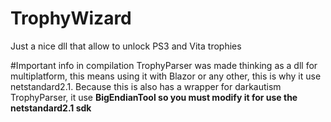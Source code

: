 # TrophyWizard
Just a nice dll that allow to unlock PS3 and Vita trophies

#Important info in compilation
TrophyParser was made thinking as a dll for multiplatform, this means using it with Blazor or any other, this is why it use netstandard2.1. Because this is also has a wrapper for darkautism TrophyParser, it use **BigEndianTool so you must modify it for use the netstandard2.1 sdk**